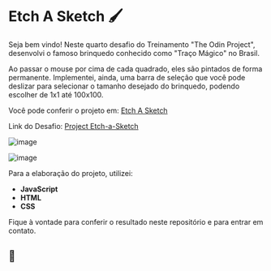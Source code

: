 # Etch A Sketch 🖌️

Seja bem vindo! Neste quarto desafio do Treinamento "The Odin Project", desenvolvi o famoso brinquedo conhecido como "Traço Mágico" no Brasil. 

Ao passar o mouse por cima de cada quadrado, eles são pintados de forma permanente. Implementei, ainda, uma barra de seleção que você pode deslizar para selecionar o tamanho desejado do brinquedo, podendo escolher de 1x1 até 100x100.

Você pode conferir o projeto em: [Etch A Sketch](https://gabrielcarvalhoc.github.io/odin-etch-a-sketch/)

Link do Desafio: [Project Etch-a-Sketch](https://www.theodinproject.com/lessons/foundations-etch-a-sketch)

![image](https://user-images.githubusercontent.com/82124316/175163442-87212d8b-d707-4eda-a929-4626ec179a40.png)

![image](https://user-images.githubusercontent.com/82124316/175166792-7ea42a04-f758-4852-a2b7-b45880a8a1bf.png)

Para a elaboração do projeto, utilizei:

- **JavaScript**
- **HTML**
- **CSS**

Fique à vontade para conferir o resultado neste repositório e para entrar em contato.

## :rocket:
